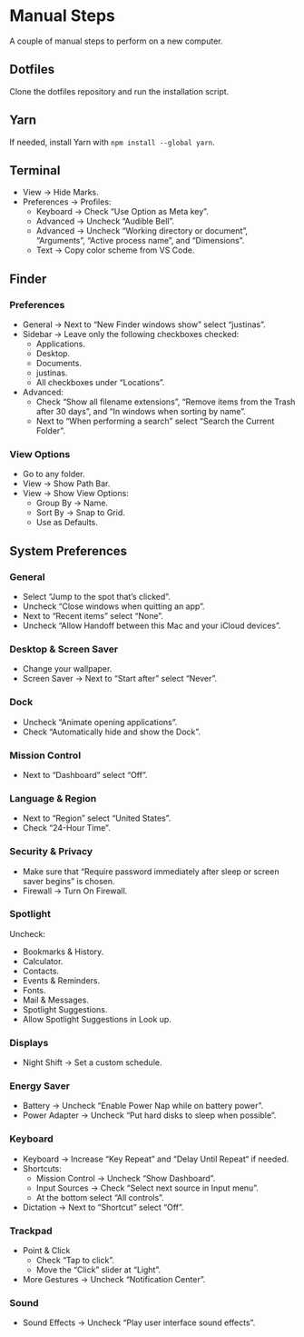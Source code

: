 # Manual Steps

A couple of manual steps to perform on a new computer.

## Dotfiles

Clone the dotfiles repository and run the installation script.

## Yarn

If needed, install Yarn with `npm install --global yarn`.

## Terminal

- View -> Hide Marks.
- Preferences -> Profiles:
  - Keyboard -> Check “Use Option as Meta key”.
  - Advanced -> Uncheck “Audible Bell”.
  - Advanced -> Uncheck “Working directory or document”, “Arguments”, “Active process name”, and “Dimensions”.
  - Text -> Copy color scheme from VS Code.

## Finder

### Preferences

- General -> Next to “New Finder windows show” select “justinas”.
- Sidebar -> Leave only the following checkboxes checked:
  - Applications.
  - Desktop.
  - Documents.
  - justinas.
  - All checkboxes under “Locations”.
- Advanced:
  - Check “Show all filename extensions”, “Remove items from the Trash after 30 days”, and “In windows when sorting by name”.
  - Next to “When performing a search” select “Search the Current Folder”.

### View Options

- Go to any folder.
- View -> Show Path Bar.
- View -> Show View Options:
  - Group By -> Name.
  - Sort By -> Snap to Grid.
  - Use as Defaults.

## System Preferences

### General

- Select “Jump to the spot that’s clicked”.
- Uncheck “Close windows when quitting an app”.
- Next to “Recent items” select “None”.
- Uncheck “Allow Handoff between this Mac and your iCloud devices”.

### Desktop & Screen Saver

- Change your wallpaper.
- Screen Saver -> Next to “Start after” select “Never”.

### Dock

- Uncheck “Animate opening applications”.
- Check “Automatically hide and show the Dock”.

### Mission Control

- Next to “Dashboard” select “Off”.

### Language & Region

- Next to “Region” select “United States”.
- Check “24-Hour Time”.

### Security & Privacy

- Make sure that “Require password immediately after sleep or screen saver begins” is chosen.
- Firewall -> Turn On Firewall.

### Spotlight

Uncheck:

- Bookmarks & History.
- Calculator.
- Contacts.
- Events & Reminders.
- Fonts.
- Mail & Messages.
- Spotlight Suggestions.
- Allow Spotlight Suggestions in Look up.

### Displays

- Night Shift -> Set a custom schedule.

### Energy Saver

- Battery -> Uncheck “Enable Power Nap while on battery power”.
- Power Adapter -> Uncheck “Put hard disks to sleep when possible”.

### Keyboard

- Keyboard -> Increase “Key Repeat” and “Delay Until Repeat“ if needed.
- Shortcuts:
  - Mission Control -> Uncheck “Show Dashboard”.
  - Input Sources -> Check “Select next source in Input menu”.
  - At the bottom select “All controls”.
- Dictation -> Next to “Shortcut” select “Off”.

### Trackpad

- Point & Click
  - Check “Tap to click”.
  - Move the “Click” slider at “Light”.
- More Gestures -> Uncheck “Notification Center”.

### Sound

- Sound Effects -> Uncheck “Play user interface sound effects”.
